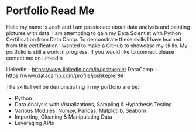# Portfolio Read Me
Hello my name is Josh and I am passionate about data analysis and painting pictures with data. I am attempting to gain my Data Scientist with Python Certification from Data Camp. To demonstrate these skills I have learned from this certification I wanted to make a GitHub to showcase my skills. My portfolio is still a work in progress. If you would like to connect please contact me on LinkedIn

LinkedIn - https://www.linkedin.com/in/joshkepler
DataCamp - https://www.datacamp.com/profile/joshkepler94

The skills I will be demonstrating in my portfolio are be:
-	Python
-	Data Analysis with Visualizations, Sampling & Hypothesis Testing
-	Various Modules: Numpy, Pandas, Matplotlib, Seaborn
-	Importing, Cleaning & Manipulating Data
-	Leveraging APIs
